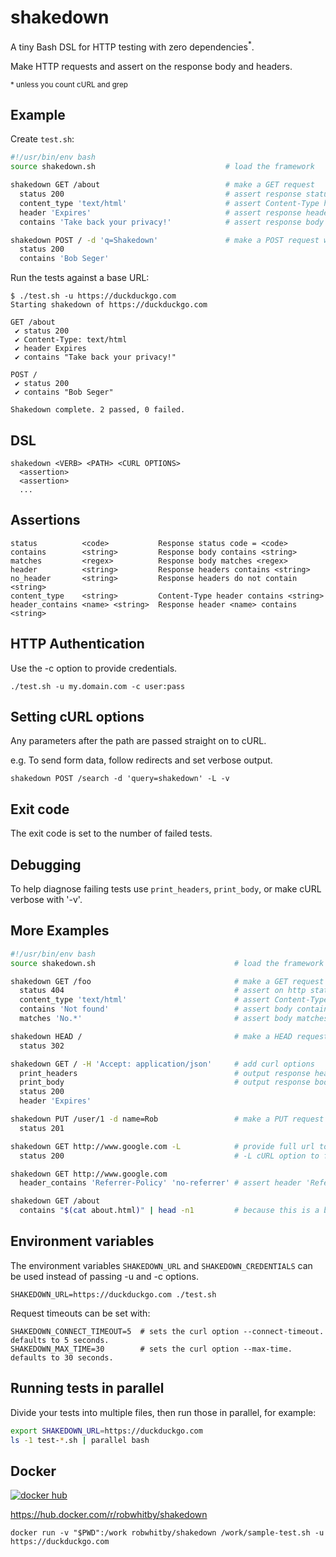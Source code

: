 # shakedown

A tiny Bash DSL for HTTP testing with zero dependencies<sup>*</sup>.

Make HTTP requests and assert on the response body and headers.

<sub>* unless you count cURL and grep</sub>


## Example
Create `test.sh`:
```bash
#!/usr/bin/env bash
source shakedown.sh                             # load the framework

shakedown GET /about                            # make a GET request
  status 200                                    # assert response status is 200
  content_type 'text/html'                      # assert Content-Type header contains string
  header 'Expires'                              # assert response header exists containing string
  contains 'Take back your privacy!'            # assert response body contains string

shakedown POST / -d 'q=Shakedown'               # make a POST request with form data
  status 200
  contains 'Bob Seger'
```

Run the tests against a base URL:
```
$ ./test.sh -u https://duckduckgo.com
Starting shakedown of https://duckduckgo.com

GET /about
 ✔ status 200
 ✔ Content-Type: text/html
 ✔ header Expires
 ✔ contains "Take back your privacy!"

POST /
 ✔ status 200
 ✔ contains "Bob Seger"

Shakedown complete. 2 passed, 0 failed.
```


## DSL
```
shakedown <VERB> <PATH> <CURL OPTIONS>
  <assertion>
  <assertion>
  ...
```


## Assertions
```
status          <code>           Response status code = <code>
contains        <string>         Response body contains <string>
matches         <regex>          Response body matches <regex>
header          <string>         Response headers contains <string>
no_header       <string>         Response headers do not contain <string>
content_type    <string>         Content-Type header contains <string>
header_contains <name> <string>  Response header <name> contains <string>
```


## HTTP Authentication
Use the -c option to provide credentials.

```./test.sh -u my.domain.com -c user:pass```


## Setting cURL options
Any parameters after the path are passed straight on to cURL.

e.g. To send form data, follow redirects and set verbose output.

```shakedown POST /search -d 'query=shakedown' -L -v```


## Exit code
The exit code is set to the number of failed tests.


## Debugging
To help diagnose failing tests use ```print_headers```, ```print_body```, or make cURL verbose with '-v'.


## More Examples
```bash
#!/usr/bin/env bash
source shakedown.sh                               # load the framework

shakedown GET /foo                                # make a GET request
  status 404                                      # assert on http status code
  content_type 'text/html'                        # assert Content-Type header contains string
  contains 'Not found'                            # assert body contains string
  matches 'No.*'                                  # assert body matches regex

shakedown HEAD /                                  # make a HEAD request
  status 302

shakedown GET / -H 'Accept: application/json'     # add curl options
  print_headers                                   # output response headers for debugging
  print_body                                      # output response body for debugging
  status 200
  header 'Expires'

shakedown PUT /user/1 -d name=Rob                 # make a PUT request
  status 201

shakedown GET http://www.google.com -L            # provide full url to override default base url.
  status 200                                      # -L cURL option to follow redirects

shakedown GET http://www.google.com
  header_contains 'Referrer-Policy' 'no-referrer' # assert header 'Referrer-Policy' contains value 'no-referrer'

shakedown GET /about
  contains "$(cat about.html)" | head -n1         # because this is a bash script we can read files etc.
```


## Environment variables
The environment variables `SHAKEDOWN_URL` and `SHAKEDOWN_CREDENTIALS` can be used instead of passing -u and -c options.

```SHAKEDOWN_URL=https://duckduckgo.com ./test.sh```

Request timeouts can be set with:
```
SHAKEDOWN_CONNECT_TIMEOUT=5  # sets the curl option --connect-timeout. defaults to 5 seconds.
SHAKEDOWN_MAX_TIME=30        # sets the curl option --max-time. defaults to 30 seconds.
```

## Running tests in parallel
Divide your tests into multiple files, then run those in parallel, for example:

```bash
export SHAKEDOWN_URL=https://duckduckgo.com
ls -1 test-*.sh | parallel bash
```

## Docker

[![docker hub](https://img.shields.io/docker/cloud/build/robwhitby/shakedown.svg)](https://hub.docker.com/r/robwhitby/shakedown)

<https://hub.docker.com/r/robwhitby/shakedown>

```
docker run -v "$PWD":/work robwhitby/shakedown /work/sample-test.sh -u https://duckduckgo.com
```
